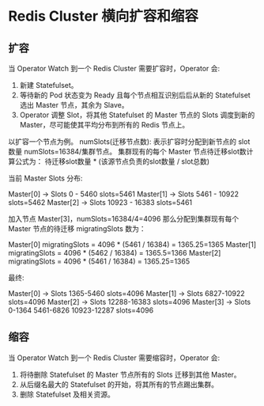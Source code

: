 # Redis Cluster 横向扩容和缩容

## 扩容

当 Operator Watch 到一个 Redis Cluster 需要扩容时，Operator 会:

1. 新建 Statefulset。
2. 等待新的 Pod 状态变为 Ready 且每个节点相互识别后后从新的 Statefulset 选出 Master 节点，其余为 Slave。
3. Operator 调整 Slot，将其他 Statefulset 的 Master 节点的 Slots 调度到新的 Master，尽可能使其平均分布到所有的 Redis 节点上。

以扩容一个节点为例。
numSlots(迁移节点数): 表示扩容时分配到新节点的 slot 数量
numSlots=16384/集群节点。
集群现有的每个 Master 节点待迁移slot数计算公式为：
待迁移slot数量 * (该源节点负责的slot数量 / slot总数)

当前 Master Slots 分布:

Master[0] -> Slots 0 - 5460      slots=5461
Master[1] -> Slots 5461 - 10922  slots=5462
Master[2] -> Slots 10923 - 16383 slots=5461

加入节点 Master[3]，numSlots=16384/4=4096
那么分配到集群现有每个 Master 节点的待迁移 migratingSlots 数为：

Master[0] migratingSlots = 4096 * (5461 / 16384) = 1365.25=1365
Master[1] migratingSlots = 4096 * (5462 / 16384) = 1365.5=1366
Master[2] migratingSlots = 4096 * (5461 / 16384) = 1365.25=1365

最终:

Master[0] -> Slots 1365-5460                      slots=4096
Master[1] -> Slots 6827-10922                     slots=4096
Master[2] -> Slots 12288-16383                    slots=4096
Master[3] -> Slots 0-1364 5461-6826 10923-12287   slots=4096

## 缩容

当 Operator Watch 到一个 Redis Cluster 需要缩容时，Operator 会:

1. 将待删除 Statefulset 的 Master 节点所有的 Slots 迁移到其他 Master。
2. 从后缀名最大的 Statefulset 的开始，将其所有的节点踢出集群。
3. 删除 Statefulset 及相关资源。